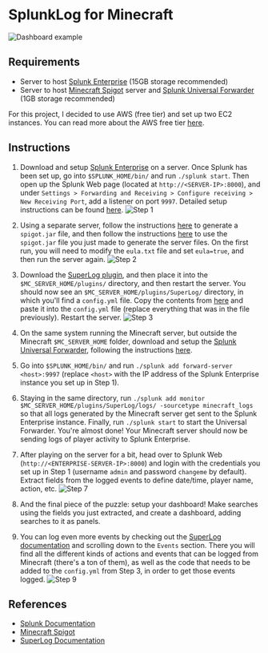 # SplunkLog for Minecraft

![Dashboard example](https://i.imgur.com/PmH1U2V.png)

## Requirements

- Server to host [Splunk Enterprise](https://www.splunk.com/en_us/download/splunk-enterprise.html) (15GB storage recommended)
- Server to host [Minecraft Spigot](https://www.spigotmc.org/) server and [Splunk Universal Forwarder](https://www.splunk.com/en_us/download/universal-forwarder.html) (1GB storage recommended)

For this project, I decided to use AWS (free tier) and set up two EC2 instances. You can read more about the AWS free tier [here](https://aws.amazon.com/free/).

## Instructions

1. Download and setup [Splunk Enterprise](https://www.splunk.com/en_us/download/splunk-enterprise.html) on a server. Once Splunk has been set up, go into `$SPLUNK_HOME/bin/` and run `./splunk start`. Then open up the Splunk Web page (located at `http://<SERVER-IP>:8000`), and under `Settings > Forwarding and Receiving > Configure receiving > New Receiving Port`, add a listener on port `9997`. Detailed setup instructions can be found [here](https://docs.splunk.com/Documentation/MSExchange/4.0.1/DeployMSX/InstallaSplunkIndexer).
![Step 1](https://docs.splunk.com/images/5/52/Exch_31_setupfwdrecv.png)
2. Using a separate server, follow the instructions [here](https://www.spigotmc.org/wiki/buildtools/) to generate a `spigot.jar` file, and then follow the instructions [here](https://www.spigotmc.org/wiki/spigot-installation/) to use the `spigot.jar` file you just made to generate the server files. On the first run, you will need to modify the `eula.txt` file and set `eula=true`, and then run the server again. 
![Step 2](https://i.imgur.com/bVoSzVT.png)
3. Download the [SuperLog plugin](https://www.spigotmc.org/resources/superlog-async-1-7-1-15.65399/), and then place it into the `$MC_SERVER_HOME/plugins/` directory, and then restart the server. You should now see an `$MC_SERVER_HOME/plugins/SuperLog/` directory, in which you'll find a `config.yml` file. Copy the contents from [here](https://raw.githubusercontent.com/sidward35/SplunkLog/master/src/main/resources/config.yml) and paste it into the `config.yml` file (replace everything that was in the file previously). Restart the server.
![Step 3](https://i.imgur.com/ujtOtEw.png)
4. On the same system running the Minecraft server, but outside the Minecraft `$MC_SERVER_HOME` folder, download and setup the [Splunk Universal Forwarder](https://www.splunk.com/en_us/download/universal-forwarder.html), following the instructions [here](https://docs.splunk.com/Documentation/Forwarder/latest/Forwarder/HowtoforwarddatatoSplunkEnterprise).

5. Go into `$SPLUNK_HOME/bin/` and run `./splunk add forward-server <host>:9997` (replace `<host>` with the IP address of the Splunk Enterprise instance you set up in Step 1).

6. Staying in the same directory, run `./splunk add monitor $MC_SERVER_HOME/plugins/SuperLog/logs/ -sourcetype minecraft_logs` so that all logs generated by the Minecraft server get sent to the Splunk Enterprise instance. Finally, run `./splunk start` to start the Universal Forwarder. You're almost done! Your Minecraft server should now be sending logs of player activity to Splunk Enterprise.

7. After playing on the server for a bit, head over to Splunk Web (`http://<ENTERPRISE-SERVER-IP>:8000`) and login with the credentials you set up in Step 1 (username `admin` and password `changeme` by default). Extract fields from the logged events to define date/time, player name, action, etc.
![Step 7](https://i.imgur.com/gR6SWK6.png)
8. And the final piece of the puzzle: setup your dashboard! Make searches using the fields you just extracted, and create a dashboard, adding searches to it as panels.

9. You can log even more events by checking out the [SuperLog documentation](http://superlog.andross.fr/#doc) and scrolling down to the `Events` section. There you will find all the different kinds of actions and events that can be logged from Minecraft (there's a ton of them), as well as the code that needs to be added to the `config.yml` from Step 3, in order to get those events logged.
![Step 9](https://i.imgur.com/yZ0hGAe.png)

## References

- [Splunk Documentation](https://docs.splunk.com/Documentation)
- [Minecraft Spigot](https://www.spigotmc.org/)
- [SuperLog Documentation](http://superlog.andross.fr/#doc)
